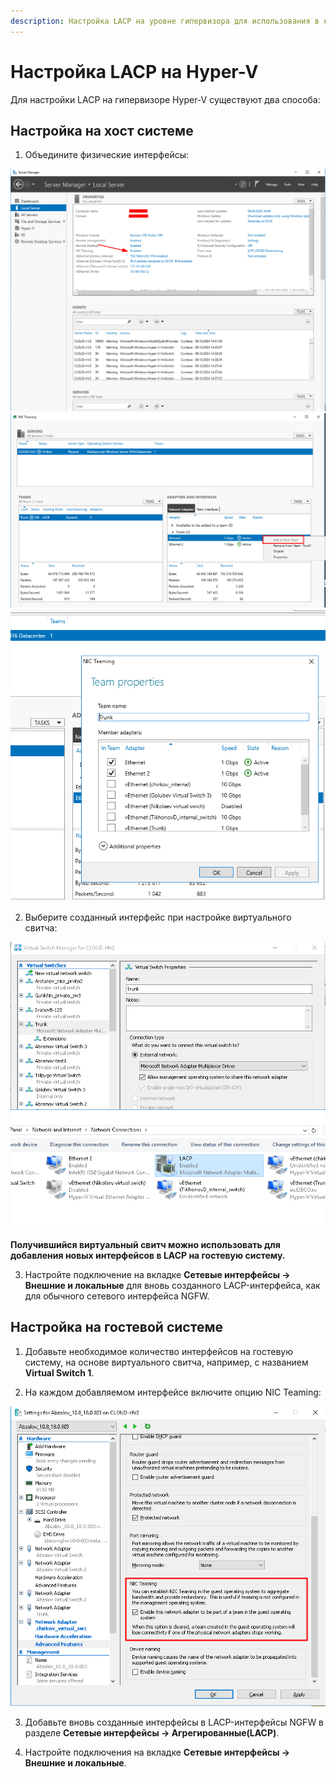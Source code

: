 ```yaml
---
description: Настройка LACP на уровне гипервизора для использования в качестве одного сетевого интерфейса NGFW.
---
```


# Настройка LACP на Hyper-V

Для настройки LACP на гипервизоре Hyper-V существуют два способа:

## Настройка на хост системе

1. Объедините физические интерфейсы:

![](/.gitbook/assets/lacp-hyperv1.png)
![](/.gitbook/assets/lacp-hyperv2.png)
![](/.gitbook/assets/lacp-hyperv3.png)

2. Выберите созданный интерфейс при настройке виртуального свитча:

![](/.gitbook/assets/lacp-hyperv4.png)

**Получившийся виртуальный свитч можно использовать для добавления новых интерфейсов в LACP на гостевую систему.**

3. Настройте подключение на вкладке **Сетевые интерфейсы -> Внешние и локальные** для вновь созданного LACP-интерфейса, как для обычного сетевого интерфейса NGFW.

## Настройка на гостевой системе

1. Добавьте необходимое количество интерфейсов на гостевую систему, на основе виртуального свитча, например, с названием **Virtual Switch 1**.

2. На каждом добавляемом интерфейсе включите опцию NIC Teaming:

![](/.gitbook/assets/lacp-hyperv5.png)

3. Добавьте вновь созданные интерфейсы в LACP-интерфейсы NGFW в разделе **Сетевые интерфейсы -> Агрегированные(LACP)**.

4. Настройте подключения на вкладке **Сетевые интерфейсы -> Внешние и локальные**.